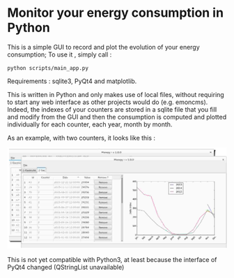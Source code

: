 # Monitor your energy consumption in Python

This is a simple GUI to record and plot the evolution of your energy consumption; To use it , simply call :

```
python scripts/main_app.py
```

Requirements : sqlite3, PyQt4 and matplotlib.


This is written in Python and only makes use of local files, without requiring to start any web interface as other projects would do (e.g. emoncms). Indeed, the indexes of your counters are stored in a sqlite file that you fill and modify from the GUI and then the consumption is computed and plotted individually for each counter, each year, month by month. 

As an example, with two counters, it looks like this :


![Monepy screenshot](https://github.com/jeremyfix/monepy/raw/master/screenshot.png "Monepy Screenshot")

This is not yet compatible with Python3, at least because the interface of PyQt4 changed (QStringList unavailable)




